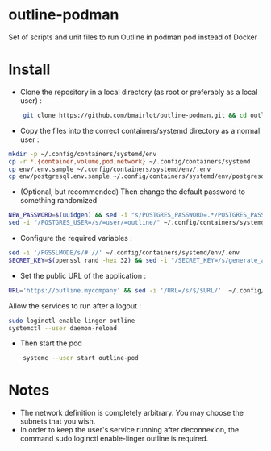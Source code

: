 # outline-podman
Set of scripts and unit files to run Outline in podman pod instead of Docker

# Install

- Clone the repository in a local directory (as root or preferably as a local user) :
```bash
    git clone https://github.com/bmairlot/outline-podman.git && cd outline-podman    
```
- Copy the files into the correct containers/systemd directory as a normal user :
```bash
mkdir -p ~/.config/containers/systemd/env
cp -r *.{container,volume,pod,network} ~/.config/containers/systemd
cp env/.env.sample ~/.config/containers/systemd/env/.env
cp env/postgresql.env.sample ~/.config/containers/systemd/env/postgresql.env
 ```
- (Optional, but recommended) Then change the default password to something randomized 
 ```bash
NEW_PASSWORD=$(uuidgen) && sed -i "s/POSTGRES_PASSWORD=.*/POSTGRES_PASSWORD=$NEW_PASSWORD/" ~/.config/containers/systemd/env/postgresql.env && sed -i "/DATABASE_URL/s/user:pass/user:$NEW_PASSWORD/" ~/.config/containers/systemd/env/.env && sed -i "/DATABASE_URL/s/@postgres/@localhost/" ~/.config/containers/systemd/env/.env
sed -i "/POSTGRES_USER=/s/=user/=outline/" ~/.config/containers/systemd/env/postgresql.env && sed -i "/DATABASE_URL/s/user:/outline:/" ~/.config/containers/systemd/env/.env
```
- Configure the required variables : 
```bash
sed -i '/PGSSLMODE/s/# //' ~/.config/containers/systemd/env/.env
SECRET_KEY=$(openssl rand -hex 32) && sed -i "/SECRET_KEY=/s/generate_a_new_key/$SECRET_KEY"  ~/.config/containers/systemd/env/.env
```
- Set the public URL of the application : 
```bash
URL='https://outline.mycompany' && sed -i '/URL=/s/$/$URL/'  ~/.config/containers/systemd/env/.env

```

Allow the services to run after a logout : 
```bash
sudo loginctl enable-linger outline
systemctl --user daemon-reload    
 ```

- Then start the pod
```bash
    systemc --user start outline-pod
```

# Notes

- The network definition is completely arbitrary. You may choose the subnets that you wish.
- In order to keep the user's service running after deconnexion, the command sudo loginctl enable-linger outline is required.